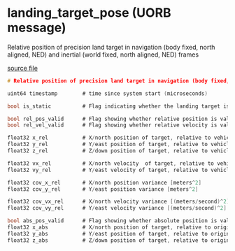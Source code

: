# landing_target_pose (UORB message)

Relative position of precision land target in navigation (body fixed, north aligned, NED) and inertial (world fixed, north aligned, NED) frames

[source file](https://github.com/PX4/PX4-Autopilot/blob/release/1.13/msg/landing_target_pose.msg)

```c
# Relative position of precision land target in navigation (body fixed, north aligned, NED) and inertial (world fixed, north aligned, NED) frames

uint64 timestamp		# time since system start (microseconds)

bool is_static			# Flag indicating whether the landing target is static or moving with respect to the ground

bool rel_pos_valid		# Flag showing whether relative position is valid
bool rel_vel_valid		# Flag showing whether relative velocity is valid

float32 x_rel			# X/north position of target, relative to vehicle (navigation frame) [meters]
float32 y_rel			# Y/east position of target, relative to vehicle (navigation frame) [meters]
float32 z_rel			# Z/down position of target, relative to vehicle (navigation frame) [meters]

float32 vx_rel			# X/north velocity  of target, relative to vehicle (navigation frame) [meters/second]
float32 vy_rel			# Y/east velocity of target, relative to vehicle (navigation frame) [meters/second]

float32 cov_x_rel		# X/north position variance [meters^2]
float32 cov_y_rel		# Y/east position variance [meters^2]

float32 cov_vx_rel		# X/north velocity variance [(meters/second)^2]
float32 cov_vy_rel		# Y/east velocity variance [(meters/second)^2]

bool abs_pos_valid		# Flag showing whether absolute position is valid
float32 x_abs			# X/north position of target, relative to origin (navigation frame) [meters]
float32 y_abs			# Y/east position of target, relative to origin (navigation frame) [meters]
float32 z_abs			# Z/down position of target, relative to origin (navigation frame) [meters]

```
